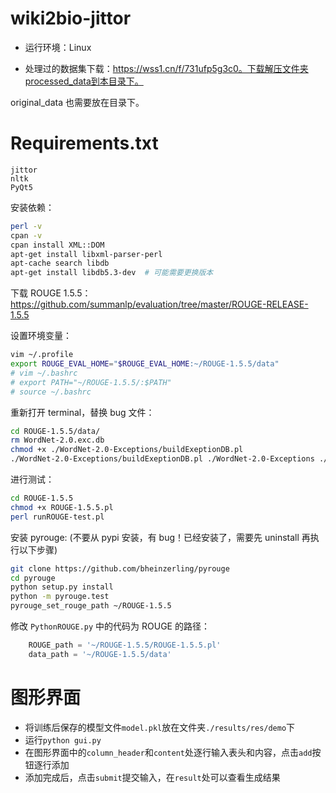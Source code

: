 # wiki2bio-jittor

- 运行环境：Linux

- 处理过的数据集下载：https://wss1.cn/f/731ufp5g3c0。下载解压文件夹processed_data到本目录下。

original_data 也需要放在目录下。

# Requirements.txt

```
jittor
nltk
PyQt5
```

安装依赖：

```bash
perl -v
cpan -v
cpan install XML::DOM
apt-get install libxml-parser-perl
apt-cache search libdb
apt-get install libdb5.3-dev  # 可能需要更换版本
```

下载 ROUGE 1.5.5：https://github.com/summanlp/evaluation/tree/master/ROUGE-RELEASE-1.5.5

设置环境变量：

```bash
vim ~/.profile
export ROUGE_EVAL_HOME="$ROUGE_EVAL_HOME:~/ROUGE-1.5.5/data"
# vim ~/.bashrc
# export PATH="~/ROUGE-1.5.5/:$PATH"
# source ~/.bashrc
```

重新打开 terminal，替换 bug 文件：

```bash
cd ROUGE-1.5.5/data/
rm WordNet-2.0.exc.db
chmod +x ./WordNet-2.0-Exceptions/buildExeptionDB.pl
./WordNet-2.0-Exceptions/buildExeptionDB.pl ./WordNet-2.0-Exceptions ./smart_common_words.txt ./WordNet-2.0.exc.db
```

进行测试：

```bash
cd ROUGE-1.5.5
chmod +x ROUGE-1.5.5.pl
perl runROUGE-test.pl
```

安装 pyrouge: (不要从 pypi 安装，有 bug！已经安装了，需要先 uninstall 再执行以下步骤)

```bash
git clone https://github.com/bheinzerling/pyrouge
cd pyrouge
python setup.py install
python -m pyrouge.test
pyrouge_set_rouge_path ~/ROUGE-1.5.5
```

修改 `PythonROUGE.py` 中的代码为 ROUGE 的路径：

```python
    ROUGE_path = '~/ROUGE-1.5.5/ROUGE-1.5.5.pl'
    data_path = '~/ROUGE-1.5.5/data'
```

# 图形界面

- 将训练后保存的模型文件`model.pkl`放在文件夹`./results/res/demo`下
- 运行`python gui.py`
- 在图形界面中的`column_header`和`content`处逐行输入表头和内容，点击`add`按钮逐行添加
- 添加完成后，点击`submit`提交输入，在`result`处可以查看生成结果
